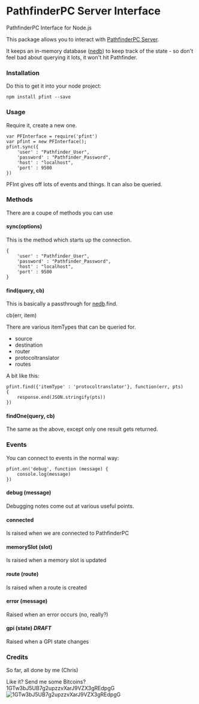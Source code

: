 PathfinderPC Server Interface
=====

PathfinderPC Interface for Node.js

This package allows you to interact with [PathfinderPC Server](www.pathfinderpc.com).  

It keeps an in-memory database ([nedb](https://github.com/louischatriot/nedb)) to keep track of the state - so don't feel bad about querying it lots, it won't hit Pathfinder.  

### Installation

Do this to get it into your node project:

    npm install pfint --save

### Usage

Require it, create a new one.  

    var PFInterface = require('pfint')
    var pfint = new PFInterface();
    pfint.sync({
		'user' : "Pathfinder_User",
		'password' : "Pathfinder_Password",
		'host' : "localhost",
		'port' : 9500
	})

PFInt gives off lots of events and things.  It can also be queried.  

### Methods
There are a coupe of methods you can use 
#### sync(options)
This is the method which starts up the connection.  

    {
		'user' : "Pathfinder_User",
		'password' : "Pathfinder_Password",
		'host' : "localhost",
		'port' : 9500
    }

#### find(query, cb)
This is basically a passthrough for [nedb](https://github.com/louischatriot/nedb).find.  

cb(err, item)

There are various itemTypes that can be queried for.  

* source
* destination
* router
* protocoltranslator
* routes

A bit like this:

    pfint.find({'itemType' : 'protocoltranslator'}, function(err, pts)
    {
        response.end(JSON.stringify(pts))		
    })

#### findOne(query, cb)
The same as the above, except only one result gets returned.

### Events
You can connect to events in the normal way:

    pfint.on('debug', function (message) {
        console.log(message)
    })

#### debug (message)
Debugging notes come out at various useful points.  

#### connected
Is raised when we are connected to PathfinderPC

#### memorySlot (slot)
Is raised when a memory slot is updated

#### route (route)
Is raised when a route is created

#### error (message)
Raised when an error occurs (no, really?)

#### gpi (state) ***DRAFT***
Raised when a GPI state changes 

### Credits
So far, all done by me (Chris)

Like it? Send me some Bitcoins? 1GTw3bJ5UB7g2upzzvXarJ9VZX3gREdpgG
![1GTw3bJ5UB7g2upzzvXarJ9VZX3gREdpgG](http://naxxfish.files.wordpress.com/2014/02/desktop_wallet_code.png)
